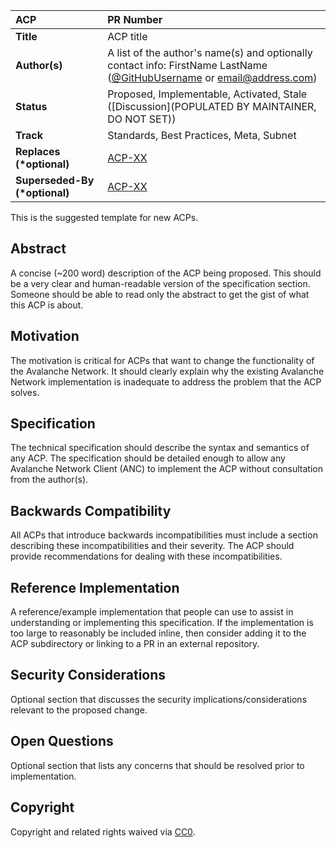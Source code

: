 | ACP | PR Number |
| :--- | :--- |
| **Title** | ACP title |
| **Author(s)** | A list of the author's name(s) and optionally contact info: FirstName LastName ([@GitHubUsername](https://github.com/Username) or [email@address.com](mailto:email@address.com)) |
| **Status** | Proposed, Implementable, Activated, Stale ([Discussion](POPULATED BY MAINTAINER, DO NOT SET)) |
| **Track** | Standards, Best Practices, Meta, Subnet |
| **Replaces (\*optional)** | [ACP-XX](../XXX/README.md) |
| **Superseded-By (\*optional)** | [ACP-XX](../XXX/README.md) |

This is the suggested template for new ACPs.

## Abstract

A concise (~200 word) description of the ACP being proposed. This should be a very clear and human-readable version of the specification section. Someone should be able to read only the abstract to get the gist of what this ACP is about.

## Motivation

The motivation is critical for ACPs that want to change the functionality of the Avalanche Network. It should clearly explain why the existing Avalanche Network implementation is inadequate to address the problem that the ACP solves.

## Specification

The technical specification should describe the syntax and semantics of any ACP. The specification should be detailed enough to allow any Avalanche Network Client (ANC) to implement the ACP without consultation from the author(s).

## Backwards Compatibility

All ACPs that introduce backwards incompatibilities must include a section describing these incompatibilities and their severity. The ACP should provide recommendations for dealing with these incompatibilities.

## Reference Implementation

A reference/example implementation that people can use to assist in understanding or implementing this specification. If the implementation is too large to reasonably be included inline, then consider adding it to the ACP subdirectory or linking to a PR in an external repository.

## Security Considerations

Optional section that discusses the security implications/considerations relevant to the proposed change.

## Open Questions

Optional section that lists any concerns that should be resolved prior to implementation.

## Copyright

Copyright and related rights waived via [CC0](https://creativecommons.org/publicdomain/zero/1.0/).

